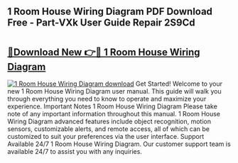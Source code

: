## 1 Room House Wiring Diagram PDF Download Free - Part-VXk User Guide Repair 2S9Cd

# <h2><a href="http://dfprak.blite.top/?on=1+Room+House+Wiring+Diagram">🔗Download New 👉🔴 1 Room House Wiring Diagram</a></h2>

[![1 Room House Wiring Diagram download](https://i.imgur.com/lujVjoI.png)](http://dfprak.blite.top/?on=1+Room+House+Wiring+Diagram)
Get Started! Welcome to your new 1 Room House Wiring Diagram user manual. This guide will walk you through everything you need to know to operate and maximize your experience. Important Notes 1 Room House Wiring Diagram Please take note of any important information throughout this manual. 1 Room House Wiring Diagram advanced features include object recognition, motion sensors, customizable alerts, and remote access, all of which can be customized to suit your preferences via the user interface. Support Available 24/7 1 Room House Wiring Diagram. Our customer support team is available 24/7 to assist you with any inquiries.
